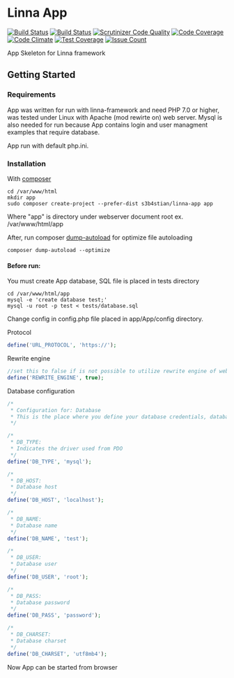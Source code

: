 # Linna App
[![Build Status](https://travis-ci.org/s3b4stian/linna-app.svg?branch=master)](https://travis-ci.org/s3b4stian/linna-app)
[![Build Status](https://scrutinizer-ci.com/g/s3b4stian/linna-app/badges/build.png?b=master)](https://scrutinizer-ci.com/g/s3b4stian/linna-app/build-status/master)
[![Scrutinizer Code Quality](https://scrutinizer-ci.com/g/s3b4stian/linna-app/badges/quality-score.png?b=master)](https://scrutinizer-ci.com/g/s3b4stian/linna-app/?branch=master)
[![Code Coverage](https://scrutinizer-ci.com/g/s3b4stian/linna-app/badges/coverage.png?b=master)](https://scrutinizer-ci.com/g/s3b4stian/linna-app/?branch=master)
[![Code Climate](https://codeclimate.com/github/s3b4stian/linna-app/badges/gpa.svg)](https://codeclimate.com/github/s3b4stian/linna-app)
[![Test Coverage](https://codeclimate.com/github/s3b4stian/linna-app/badges/coverage.svg)](https://codeclimate.com/github/s3b4stian/linna-app/coverage)
[![Issue Count](https://codeclimate.com/github/s3b4stian/linna-app/badges/issue_count.svg)](https://codeclimate.com/github/s3b4stian/linna-app)

App Skeleton for Linna framework

## Getting Started

### Requirements

App was written for run with linna-framework and need PHP 7.0 or higher, was tested under Linux with Apache (mod rewirte on) web server. Mysql is also needed for run because App contains login and user managment examples that require database.

App run with default php.ini.

### Installation

With [composer](https://getcomposer.org/)
```
cd /var/www/html
mkdir app
sudo composer create-project --prefer-dist s3b4stian/linna-app app
```
Where "app" is directory under webserver document root ex. /var/www/html/app

After, run composer [dump-autoload](https://getcomposer.org/doc/03-cli.md#dump-autoload) for optimize file autoloading
```
composer dump-autoload --optimize
```
#### Before run:
You must create App database, SQL file is placed in tests directory
```
cd /var/www/html/app
mysql -e 'create database test;'
mysql -u root -p test < tests/database.sql
```
Change config in config.php file placed in app/App/config directory.

Protocol
```php
define('URL_PROTOCOL', 'https://');
```
Rewrite engine
```php
//set this to false if is not possible to utilize rewrite engine of web server
define('REWRITE_ENGINE', true);
```
Database configuration
```php
/*
 * Configuration for: Database
 * This is the place where you define your database credentials, database type etc.
 */

/*
 * DB_TYPE:
 * Indicates the driver used from PDO
 */
define('DB_TYPE', 'mysql');

/*
 * DB_HOST:
 * Database host
 */
define('DB_HOST', 'localhost');

/*
 * DB_NAME:
 * Database name
 */
define('DB_NAME', 'test');

/*
 * DB_USER:
 * Database user
 */
define('DB_USER', 'root');

/*
 * DB_PASS:
 * Database password
 */
define('DB_PASS', 'password');

/*
 * DB_CHARSET:
 * Database charset
 */
define('DB_CHARSET', 'utf8mb4');
```

Now App can be started from browser

